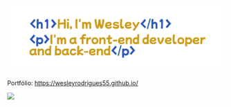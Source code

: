 # <img src="apresentacao.png">

Portfólio: <a href="https://wesleyrodrigues55.github.io/">https://wesleyrodrigues55.github.io/</a>


<img src="https://github-readme-stats.vercel.app/api?username=WesleyRodrigues55&show_icons=true&theme=neon">
